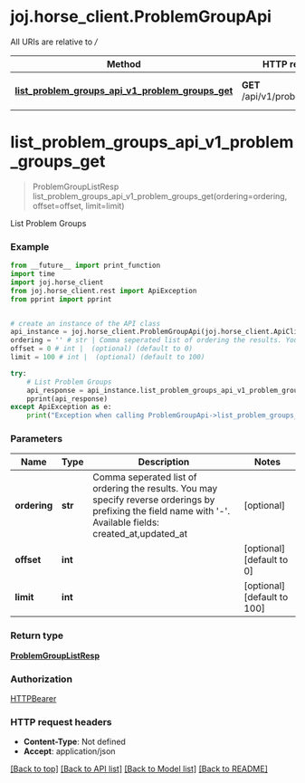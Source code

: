 # joj.horse_client.ProblemGroupApi

All URIs are relative to */*

Method | HTTP request | Description
------------- | ------------- | -------------
[**list_problem_groups_api_v1_problem_groups_get**](ProblemGroupApi.md#list_problem_groups_api_v1_problem_groups_get) | **GET** /api/v1/problem_groups | List Problem Groups

# **list_problem_groups_api_v1_problem_groups_get**
> ProblemGroupListResp list_problem_groups_api_v1_problem_groups_get(ordering=ordering, offset=offset, limit=limit)

List Problem Groups

### Example
```python
from __future__ import print_function
import time
import joj.horse_client
from joj.horse_client.rest import ApiException
from pprint import pprint


# create an instance of the API class
api_instance = joj.horse_client.ProblemGroupApi(joj.horse_client.ApiClient(configuration))
ordering = '' # str | Comma seperated list of ordering the results. You may specify reverse orderings by prefixing the field name with '-'.  Available fields: created_at,updated_at (optional)
offset = 0 # int |  (optional) (default to 0)
limit = 100 # int |  (optional) (default to 100)

try:
    # List Problem Groups
    api_response = api_instance.list_problem_groups_api_v1_problem_groups_get(ordering=ordering, offset=offset, limit=limit)
    pprint(api_response)
except ApiException as e:
    print("Exception when calling ProblemGroupApi->list_problem_groups_api_v1_problem_groups_get: %s\n" % e)
```

### Parameters

Name | Type | Description  | Notes
------------- | ------------- | ------------- | -------------
 **ordering** | **str**| Comma seperated list of ordering the results. You may specify reverse orderings by prefixing the field name with &#x27;-&#x27;.  Available fields: created_at,updated_at | [optional] 
 **offset** | **int**|  | [optional] [default to 0]
 **limit** | **int**|  | [optional] [default to 100]

### Return type

[**ProblemGroupListResp**](ProblemGroupListResp.md)

### Authorization

[HTTPBearer](../README.md#HTTPBearer)

### HTTP request headers

 - **Content-Type**: Not defined
 - **Accept**: application/json

[[Back to top]](#) [[Back to API list]](../README.md#documentation-for-api-endpoints) [[Back to Model list]](../README.md#documentation-for-models) [[Back to README]](../README.md)

